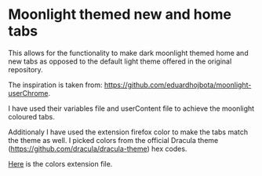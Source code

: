 # Moonlight themed new and home tabs

This allows for the functionality to make dark moonlight themed home and new tabs as opposed to the default light theme offered in the original repository.

The inspiration is taken from: https://github.com/eduardhojbota/moonlight-userChrome.

I have used their variables file and userContent file to achieve the moonlight coloured tabs.

Additionaly I have used the extension firefox color to make the tabs match the theme as well. I picked colors from the official Dracula theme (https://github.com/dracula/dracula-theme) hex codes.

[Here](https://color.firefox.com/?theme=XQAAAAIFAQAAAAAAAABBKYhm849SCia2CaaEGccwS-xNKlhblI1dVO80iLEgqm2yqTSsdv-NZZ89G7BZ039Btu20ET29w5pnfKn00MkmV-4KtffPWY9Pa_2Z7-o7IXBjCSvfGKQtYkULidHHHGGrW89eoMMYfrjYKfg1AqSt5CIU-xojkTPd28XN8gg_EHt9wUClOe4FKh3IdzX-ceVR_f-IJWI-DQRoUpIk_l__gUv-AA) is the colors extension file.
